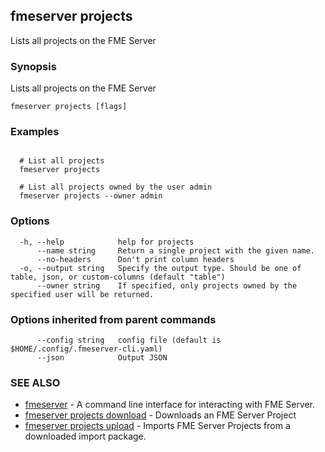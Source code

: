 ## fmeserver projects

Lists all projects on the FME Server

### Synopsis

Lists all projects on the FME Server

```
fmeserver projects [flags]
```

### Examples

```

  # List all projects
  fmeserver projects

  # List all projects owned by the user admin
  fmeserver projects --owner admin
```

### Options

```
  -h, --help            help for projects
      --name string     Return a single project with the given name.
      --no-headers      Don't print column headers
  -o, --output string   Specify the output type. Should be one of table, json, or custom-columns (default "table")
      --owner string    If specified, only projects owned by the specified user will be returned.
```

### Options inherited from parent commands

```
      --config string   config file (default is $HOME/.config/.fmeserver-cli.yaml)
      --json            Output JSON
```

### SEE ALSO

* [fmeserver](fmeserver.md)	 - A command line interface for interacting with FME Server.
* [fmeserver projects download](fmeserver_projects_download.md)	 - Downloads an FME Server Project
* [fmeserver projects upload](fmeserver_projects_upload.md)	 - Imports FME Server Projects from a downloaded import package.

